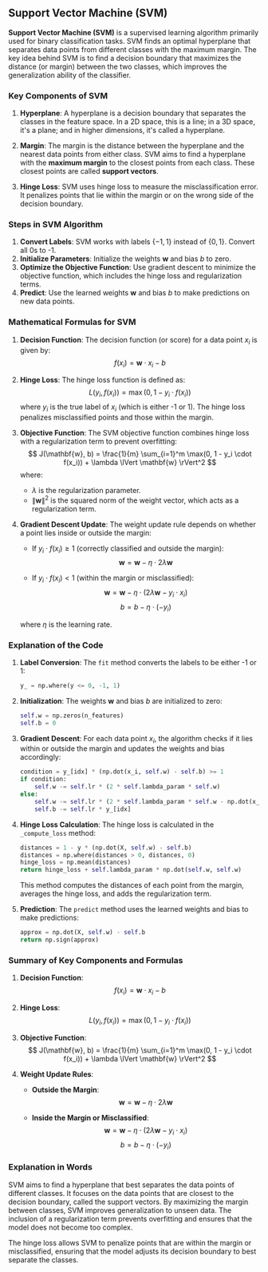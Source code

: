 ## Support Vector Machine (SVM)

**Support Vector Machine (SVM)** is a supervised learning algorithm primarily used for binary classification tasks. SVM finds an optimal hyperplane that separates data points from different classes with the maximum margin. The key idea behind SVM is to find a decision boundary that maximizes the distance (or margin) between the two classes, which improves the generalization ability of the classifier.

### Key Components of SVM

1. **Hyperplane**: A hyperplane is a decision boundary that separates the classes in the feature space. In a 2D space, this is a line; in a 3D space, it's a plane; and in higher dimensions, it's called a hyperplane.

2. **Margin**: The margin is the distance between the hyperplane and the nearest data points from either class. SVM aims to find a hyperplane with the **maximum margin** to the closest points from each class. These closest points are called **support vectors**.

3. **Hinge Loss**: SVM uses hinge loss to measure the misclassification error. It penalizes points that lie within the margin or on the wrong side of the decision boundary.

### Steps in SVM Algorithm

1. **Convert Labels**: SVM works with labels $\{-1, 1\}$ instead of $\{0, 1\}$. Convert all 0s to -1.
2. **Initialize Parameters**: Initialize the weights $\mathbf{w}$ and bias $b$ to zero.
3. **Optimize the Objective Function**: Use gradient descent to minimize the objective function, which includes the hinge loss and regularization terms.
4. **Predict**: Use the learned weights $\mathbf{w}$ and bias $b$ to make predictions on new data points.

### Mathematical Formulas for SVM

1. **Decision Function**:
   The decision function (or score) for a data point $x_i$ is given by:
   $$
   f(x_i) = \mathbf{w} \cdot x_i - b
   $$

2. **Hinge Loss**:
   The hinge loss function is defined as:
   $$
   L(y_i, f(x_i)) = \max(0, 1 - y_i \cdot f(x_i))
   $$
   where $y_i$ is the true label of $x_i$ (which is either -1 or 1). The hinge loss penalizes misclassified points and those within the margin.

3. **Objective Function**:
   The SVM objective function combines hinge loss with a regularization term to prevent overfitting:
   $$
   J(\mathbf{w}, b) = \frac{1}{m} \sum_{i=1}^m \max(0, 1 - y_i \cdot f(x_i)) + \lambda \lVert \mathbf{w} \rVert^2
   $$
   where:
   - $\lambda$ is the regularization parameter.
   - $\lVert \mathbf{w} \rVert^2$ is the squared norm of the weight vector, which acts as a regularization term.

4. **Gradient Descent Update**:
   The weight update rule depends on whether a point lies inside or outside the margin:

   - If $y_i \cdot f(x_i) \geq 1$ (correctly classified and outside the margin):
     $$
     \mathbf{w} = \mathbf{w} - \eta \cdot 2\lambda \mathbf{w}
     $$
   
   - If $y_i \cdot f(x_i) < 1$ (within the margin or misclassified):
     $$
     \mathbf{w} = \mathbf{w} - \eta \cdot (2\lambda \mathbf{w} - y_i \cdot x_i)
     $$
     $$
     b = b - \eta \cdot (-y_i)
     $$

   where $\eta$ is the learning rate.

### Explanation of the Code

1. **Label Conversion**:
   The `fit` method converts the labels to be either -1 or 1:

   ```python
   y_ = np.where(y <= 0, -1, 1)
   ```

2. **Initialization**:
   The weights $\mathbf{w}$ and bias $b$ are initialized to zero:

   ```python
   self.w = np.zeros(n_features)
   self.b = 0
   ```

3. **Gradient Descent**:
   For each data point $x_i$, the algorithm checks if it lies within or outside the margin and updates the weights and bias accordingly:

   ```python
   condition = y_[idx] * (np.dot(x_i, self.w) - self.b) >= 1
   if condition:
       self.w -= self.lr * (2 * self.lambda_param * self.w)
   else:
       self.w -= self.lr * (2 * self.lambda_param * self.w - np.dot(x_i, y_[idx]))
       self.b -= self.lr * y_[idx]
   ```

4. **Hinge Loss Calculation**:
   The hinge loss is calculated in the `_compute_loss` method:

   ```python
   distances = 1 - y * (np.dot(X, self.w) - self.b)
   distances = np.where(distances > 0, distances, 0)
   hinge_loss = np.mean(distances)
   return hinge_loss + self.lambda_param * np.dot(self.w, self.w)
   ```

   This method computes the distances of each point from the margin, averages the hinge loss, and adds the regularization term.

5. **Prediction**:
   The `predict` method uses the learned weights and bias to make predictions:

   ```python
   approx = np.dot(X, self.w) - self.b
   return np.sign(approx)
   ```

### Summary of Key Components and Formulas

1. **Decision Function**:
   $$
   f(x_i) = \mathbf{w} \cdot x_i - b
   $$

2. **Hinge Loss**:
   $$
   L(y_i, f(x_i)) = \max(0, 1 - y_i \cdot f(x_i))
   $$

3. **Objective Function**:
   $$
   J(\mathbf{w}, b) = \frac{1}{m} \sum_{i=1}^m \max(0, 1 - y_i \cdot f(x_i)) + \lambda \lVert \mathbf{w} \rVert^2
   $$

4. **Weight Update Rules**:
   - **Outside the Margin**:
     $$
     \mathbf{w} = \mathbf{w} - \eta \cdot 2\lambda \mathbf{w}
     $$

   - **Inside the Margin or Misclassified**:
     $$
     \mathbf{w} = \mathbf{w} - \eta \cdot (2\lambda \mathbf{w} - y_i \cdot x_i)
     $$
     $$
     b = b - \eta \cdot (-y_i)
     $$

### Explanation in Words

SVM aims to find a hyperplane that best separates the data points of different classes. It focuses on the data points that are closest to the decision boundary, called the support vectors. By maximizing the margin between classes, SVM improves generalization to unseen data. The inclusion of a regularization term prevents overfitting and ensures that the model does not become too complex.

The hinge loss allows SVM to penalize points that are within the margin or misclassified, ensuring that the model adjusts its decision boundary to best separate the classes.
